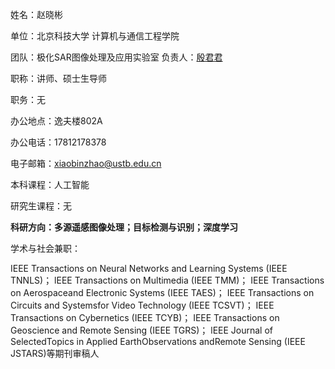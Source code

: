 
姓名：赵晓彬

单位：北京科技大学 计算机与通信工程学院

团队：极化SAR图像处理及应用实验室 负责人：<a href="http://scce.ustb.edu.cn/shiziduiwu/jiaoshixinxi/2018-04-14/112.html">殷君君</a>

职称：讲师、硕士生导师

职务：无

办公地点：逸夫楼802A

办公电话：17812178378

电子邮箱：xiaobinzhao@ustb.edu.cn

本科课程：人工智能

研究生课程：无

<b>科研方向：多源遥感图像处理；目标检测与识别；深度学习</b>

学术与社会兼职：

IEEE Transactions on Neural Networks and Learning Systems (IEEE TNNLS)；
lEEE Transactions on Multimedia (IEEE TMM)；
IEEE Transactions on Aerospaceand Electronic Systems (IEEE TAES)；
IEEE Transactions on Circuits and Systemsfor Video Technology (IEEE TCSVT)；
IEEE Transactions on Cybernetics (IEEE TCYB)；
IEEE Transactions on Geoscience and Remote Sensing (IEEE TGRS)；
lEEE Journal of SelectedTopics in Applied EarthObservations andRemote Sensing (IEEE JSTARS)等期刊审稿人

